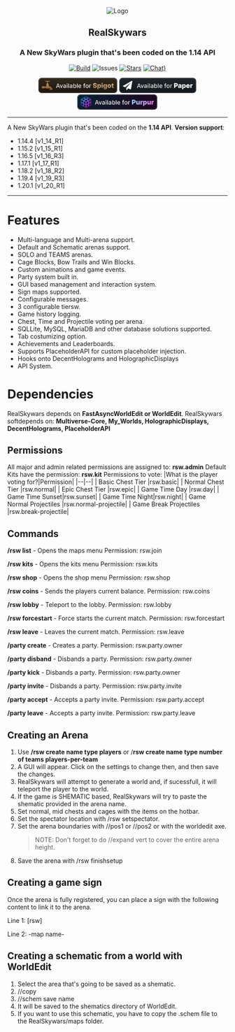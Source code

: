 <div align="center">

![Logo](https://i.imgur.com/MsyVYtt.png)
## RealSkywars
### A New SkyWars plugin that's been coded on the 1.14 API

[![Build](https://img.shields.io/github/actions/workflow/status/joserodpt/RealSkywars/maven.yml?branch=master)](https://github.com/JoseGamerPT/RealSkywars/actions)
![Issues](https://img.shields.io/github/issues-raw/JoseGamerPT/RealSkywars)
[![Stars](https://img.shields.io/github/stars/JoseGamerPT/RealSkywars)](https://github.com/JoseGamerPT/RealSkywars/stargazers)
[![Chat)](https://img.shields.io/discord/817810368649887744?logo=discord&logoColor=white)](https://discord.gg/t7gfnYZKy8)

<a href="/#"><img src="https://raw.githubusercontent.com/intergrav/devins-badges/v2/assets/compact/supported/spigot_46h.png" height="35"></a>
<a href="/#"><img src="https://raw.githubusercontent.com/intergrav/devins-badges/v2/assets/compact/supported/paper_46h.png" height="35"></a>
<a href="/#"><img src="https://raw.githubusercontent.com/intergrav/devins-badges/v2/assets/compact/supported/purpur_46h.png" height="35"></a>

</div>

----

A New SkyWars plugin that's been coded on the **1.14 API**.
**Version support**: 
 - 1.14.4 [v1_14_R1]
 - 1.15.2 [v1_15_R1]
 - 1.16.5 [v1_16_R3]
 - 1.17.1 [v1_17_R1]
 - 1.18.2 [v1_18_R2]
 - 1.19.4 [v1_19_R3]
 - 1.20.1 [v1_20_R1]

---

# Features

 - Multi-language and Multi-arena support.
 - Default and Schematic arenas support.
 - SOLO and TEAMS arenas.
 - Cage Blocks, Bow Trails and Win Blocks.
 - Custom animations and game events.
 - Party system built in.
 - GUI based management and interaction system.
 - Sign maps supported.
 - Configurable messages.
 - 3 configurable tiersw.
 - Game history logging.
 - Chest, Time and Projectile voting per arena.
 - SQLLite, MySQL, MariaDB and other database solutions supported.
 - Tab costumizing option.
 - Achievements and Leaderboards.
 - Supports PlaceholderAPI for custom placeholder injection.
 - Hooks onto DecentHolograms and HolographicDisplays
 - API System.

# Dependencies

RealSkywars depends on **FastAsyncWorldEdit or WorldEdit**.
RealSkywars softdepends on: **Multiverse-Core, My_Worlds, HolographicDisplays, DecentHolograms, PlaceholderAPI**

## Permissions

All major and admin related permissions are assigned to: **rsw.admin**
Default Kits have the permission: **rsw.kit**
Permissions to vote:
|What is the player voting for?|Permission|
|--|--|
| Basic Chest Tier |rsw.basic|
| Normal Chest Tier |rsw.normal|
| Epic Chest Tier |rsw.epic|
| Game Time Day |rsw.day|
| Game Time Sunset|rsw.sunset|
| Game Time Night|rsw.night|
| Game Normal Projectiles |rsw.normal-projectile|
| Game Break Projectiles |rsw.break-projectile|
## Commands

**/rsw list** - Opens the maps menu
 Permission: rsw.join

**/rsw kits** - Opens the kits menu
 Permission: rsw.kits

**/rsw shop** - Opens the shop menu
 Permission: rsw.shop

**/rsw coins** - Sends the players current balance.
 Permission: rsw.coins

**/rsw lobby** - Teleport to the lobby.
 Permission: rsw.lobby

**/rsw forcestart** - Force starts the current match.
 Permission: rsw.forcestart

**/rsw leave** - Leaves the current match.
 Permission: rsw.leave

**/party create** - Creates a party.
 Permission: rsw.party.owner

**/party disband** - Disbands a party.
 Permission: rsw.party.owner

**/party kick** - Disbands a party.
 Permission: rsw.party.owner

**/party invite** - Disbands a party.
 Permission: rsw.party.invite

**/party accept** - Accepts a party invite.
 Permission: rsw.party.accept

**/party leave** - Accepts a party invite.
 Permission: rsw.party.leave
 
## Creating an Arena

 1. Use **/rsw create name type players** or /**rsw create name type number of teams players-per-team**
 2. A GUI will appear. Click on the settings to change then, and then save the changes.
 3. RealSkywars will attempt to generate a world and, if sucessfull, it will teleport the player to the world.
 4. If the game is SHEMATIC based, RealSkywars will try to paste the shematic provided in the arena name.
 5. Set normal, mid chests and cages with the items on the hotbar.
 6. Set the spectator location with /rsw setspectator.
 7. Set the arena boundaries with //pos1 or //pos2 or with the worldedit axe.
	 > NOTE: Don't forget to do //expand vert to cover the entire arena height.
8.  Save the arena with /rsw finishsetup

## Creating a game sign

Once the arena is fully registered, you can place a sign with the following content to link it to the arena.

Line 1: [rsw]

Line 2: -map name-

## Creating a schematic from a world with WorldEdit

 1. Select the area that's going to be saved as a shematic.
 2. //copy
 3. //schem save name
 4. It will be saved to the shematics directory of WorldEdit.
5. If you want to use this schematic, you have to copy the .schem file to the RealSkywars/maps folder.
